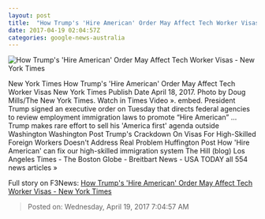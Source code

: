 ```yaml
---
layout: post
title:  "How Trump's 'Hire American' Order May Affect Tech Worker Visas - New York Times"
date: 2017-04-19 02:04:57Z
categories: google-news-australia
---
```


![How Trump's 'Hire American' Order May Affect Tech Worker Visas - New York Times](https://static01.nyt.com/images/2017/04/19/us/19visaqanda-01/19visaqanda1-facebookJumbo.jpg)

New York Times How Trump's 'Hire American' Order May Affect Tech Worker Visas New York Times Publish Date April 18, 2017. Photo by Doug Mills/The New York Times. Watch in Times Video ». embed. President Trump signed an executive order on Tuesday that directs federal agencies to review employment immigration laws to promote “Hire American” ... Trump makes rare effort to sell his 'America first' agenda outside Washington Washington Post Trump's Crackdown On Visas For High-Skilled Foreign Workers Doesn't Address Real Problem Huffington Post How 'Hire American' can fix our high-skilled immigration system The Hill (blog) Los Angeles Times - The Boston Globe - Breitbart News - USA TODAY all 554 news articles »


Full story on F3News: [How Trump's 'Hire American' Order May Affect Tech Worker Visas - New York Times](http://www.f3nws.com/n/tt4fRD)

> Posted on: Wednesday, April 19, 2017 7:04:57 AM
